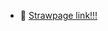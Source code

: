 - 💞️ [Strawpage link!!!](https://maggotfreak2hiive.straw.page)

<!---
Maggot-Freak/Maggot-Freak is a ✨ special ✨ repository because its `README.md` (this file) appears on your GitHub profile.
You can click the Preview link to take a look at your changes.
--->
